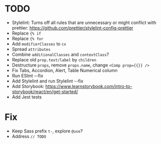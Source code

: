 # TODO

- Stylelint: Turns off all rules that are unnecessary or might conflict with prettier:
  https://github.com/prettier/stylelint-config-prettier
- Replace `{% if`
- Replace `{% for`
- Add `modifierClasses` to `cx`
- Spread `attributes`
- Combine `additionalClasses` and `contextClass`?
- Replace old `prop.text/label` by `children`
- Destructure `props`, remove `props.name`, change `<Comp prop={{}} />`
- Fix Tabs, Accordion, Alert, Table Numerical column
- Run ESlint --fix
- Add Stylelint and run Stylelint --fix
- Add Storybook: https://www.learnstorybook.com/intro-to-storybook/react/en/get-started/
- Add Jest tests

# Fix

- Keep Sass prefix `t-`, explore `@use`?
- Address `// TODO`
